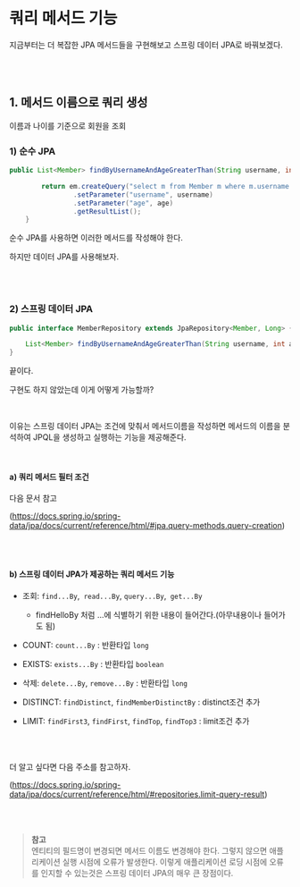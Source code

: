 # 쿼리 메서드 기능

지금부터는 더 복잡한 JPA 메서드들을 구현해보고 스프링 데이터 JPA로 바꿔보겠다.


<br><Br>


## 1. 메서드 이름으로 쿼리 생성

이름과 나이를 기준으로 회원을 조회

### 1) 순수 JPA

```java
public List<Member> findByUsernameAndAgeGreaterThan(String username, int age){

        return em.createQuery("select m from Member m where m.username = :username and m.age > :age")
                .setParameter("username", username)
                .setParameter("age", age)
                .getResultList();
    }
```

순수 JPA를 사용하면 이러한 메서드를 작성해야 한다.

하지만 데이터 JPA를 사용해보자.

<br><Br>

### 2) 스프링 데이터 JPA

```java
public interface MemberRepository extends JpaRepository<Member, Long> {

    List<Member> findByUsernameAndAgeGreaterThan(String username, int age);
}
```
끝이다.

구현도 하지 않았는데 이게 어떻게 가능할까?

<Br>

이유는 스프링 데이터 JPA는 조건에 맞춰서 메서드이름을 작성하면 메서드의 이름을 분석하여 JPQL을 생성하고 실행하는 기능을 제공해준다.

<Br>

#### a) 쿼리 메서드 필터 조건

다음 문서 참고

(https://docs.spring.io/spring-data/jpa/docs/current/reference/html/#jpa.query-methods.query-creation)

<br>


<br>

#### b) 스프링 데이터 JPA가 제공하는 쿼리 메서드 기능
- 조회: `find...By`,` read...By`, `query...By`,` get...By`
    - findHelloBy 처럼 ...에 식별하기 위한 내용이 들어간다.(아무내용이나 들어가도 됨)

- COUNT: `count...By` : 반환타입 `long`

- EXISTS: `exists...By` : 반환타입 `boolean`

- 삭제: `delete...By`, `remove...By` : 반환타입 `long`

- DISTINCT: `findDistinct`, `findMemberDistinctBy` : distinct조건 추가

- LIMIT: `findFirst3`, `findFirst`, `findTop`, `findTop3` : limit조건 추가

<br><br>


더 알고 싶다면 다음 주소를 참고하자.

(https://docs.spring.io/spring-data/jpa/docs/current/reference/html/#repositories.limit-query-result)

<br><br>

> __참고__ <br>
엔티티의 필드명이 변경되면 메서드 이름도 변경해야 한다. 그렇지 않으면 애플리케이션 실행 시점에 오류가 발생한다.
이렇게 애플리케이션 로딩 시점에 오류를 인지할 수 있는것은 스프링 데이터 JPA의 매우 큰 장점이다.

<br><Br>














